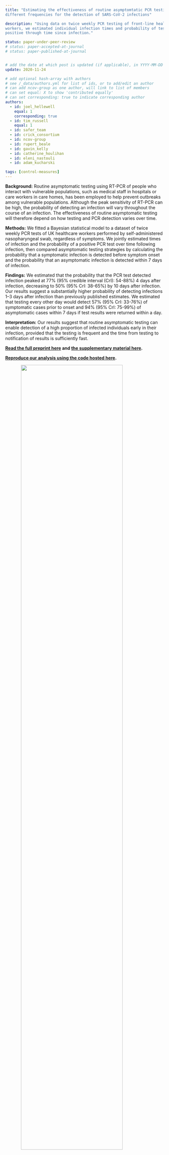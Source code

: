 ```yaml
---
title: "Estimating the effectiveness of routine asymptomtatic PCR testing at
different frequencies for the detection of SARS-CoV-2 infections"

description: "Using data on twice weekly PCR testing of front-line healthcare
workers, we estimated individual infection times and probability of testing PCR
positive through time since infection."

status: paper-under-peer-review
# status: paper-accepted-at-journal
# status: paper-published-at-journal


# add the date at which post is updated (if applicable), in YYYY-MM-DD
update: 2020-11-24

# add optional hash-array with authors
# see /_data/authors.yml for list of ids, or to add/edit an author
# can add ncov-group as one author, will link to list of members
# can set equal: X to show 'contributed equally'
# can set corresponding: true to indicate corresponding author 
authors:
  - id: joel_hellewell
    equal: 1
    corresponding: true
  - id: tim_russell
    equal: 1
  - id: safer_team
  - id: crick_consortium
  - id: ncov-group
  - id: rupert_beale
  - id: gavin_kelly
  - id: catherine_houlihan
  - id: eleni_nastouli
  - id: adam_kucharski

tags: [control-measures]
---
```


**Background:**
Routine asymptomatic testing using RT-PCR of people who interact with
vulnerable populations, such as medical staff in hospitals or care workers in
care homes, has been employed to help prevent outbreaks among vulnerable
populations. Although the peak sensitivity of RT-PCR can be high, the
probability of detecting an infection will vary throughout the course of an
infection. The effectiveness of routine asymptomatic testing will therefore
depend on how testing and PCR detection varies over time.

**Methods:**
We fitted a Bayesian statistical model to a dataset of twice weekly PCR tests
of UK healthcare workers performed by self-administered nasopharyngeal swab,
regardless of symptoms. We jointly estimated times of infection and the
probability of a positive PCR test over time following infection, then compared
asymptomatic testing strategies by calculating the probability that a
symptomatic infection is detected before symptom onset and the probability that
an asymptomatic infection is detected within 7 days of infection.

**Findings:**
We estimated that the probability that the PCR test detected infection peaked
at 77% (95% credible interval (CrI): 54-88%) 4 days after infection, decreasing 
to 50% (95% CrI: 38-65%) by 10 days after infection. Our results suggest a 
substantially higher probability of detecting infections 1–3 days after 
infection than previously published estimates. We estimated that testing every
other day would detect 57% (95% CrI: 33-76%) of symptomatic cases prior to onset 
and 94% (95% CrI: 75-99%) of asymptomatic cases within 7 days if test results
were returned within a day.

**Interpretation:**
Our results suggest that routine asymptomatic testing can enable detection of a
high proportion of infected individuals early in their infection, provided that
the testing is frequent and the time from testing to notification of results is
sufficiently fast.

**[Read the full preprint here](reports/pcr_profile/manuscript_main_text.pdf) 
and [the supplementary material here](reports/pcr_profile/manuscript_supplementary_material.pdf).**

**[Reproduce our analysis using the code hosted here](https://github.com/cmmid/pcr-profile).**

<img src="reports/pcr_profile/figure3.png" width="80%" style="display: block; margin: auto;" />
**Main result (Figure 3): Estimation of positivity over time, and probability that different testing
frequencies with PCR would detect virus.**

<img src="reports/pcr_profile/figure1.png" width="80%" style="display: block; margin: auto;" />
**Figure 1: Estimation of positivity over time, and probability that different testing
frequencies with PCR would detect virus.** 

<img src="reports/pcr_profile/figure2.png" width="80%" style="display: block; margin: auto;" />
**Figure 2: The posterior of the infection time (Ti) of each participant.**
